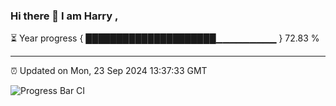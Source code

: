 ### Hi there 👋 I am Harry , 

⏳ Year progress { █████████████████████▁▁▁▁▁▁▁▁▁ } 72.83 %

---

⏰ Updated on Mon, 23 Sep 2024 13:37:33 GMT

![Progress Bar CI](https://github.com/duykhang68/duykhang68/workflows/Progress%20Bar%20CI/badge.svg)
